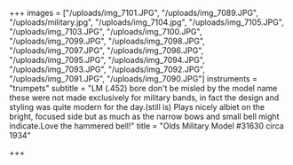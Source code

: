 +++
images = ["/uploads/img_7101.JPG", "/uploads/img_7089.JPG", "/uploads/military.jpg", "/uploads/img_7104.jpg", "/uploads/img_7105.JPG", "/uploads/img_7103.JPG", "/uploads/img_7100.JPG", "/uploads/img_7099.JPG", "/uploads/img_7098.JPG", "/uploads/img_7097.JPG", "/uploads/img_7096.JPG", "/uploads/img_7095.JPG", "/uploads/img_7094.JPG", "/uploads/img_7093.JPG", "/uploads/img_7092.JPG", "/uploads/img_7091.JPG", "/uploads/img_7090.JPG"]
instruments = "trumpets"
subtitle = "LM (.452) bore don't be misled by the model name these were not made exclusively for military bands, in fact the design and styling was quite modern for the day.(still is)  Plays nicely albiet on the bright, focused side but as much as the narrow bows and small bell might indicate.Love the hammered bell!"
title = "Olds Military Model #31630 circa 1934"

+++
